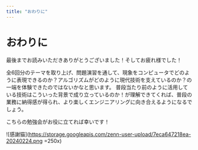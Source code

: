```yaml
---
title: "おわりに"
---
```


# おわりに
最後までお読みいただきありがとうございました！そしてお疲れ様でした！

全6回分のテーマを取り上げ、問題演習を通して、現象をコンピュータでどのように表現できるのか？アルゴリズムがどのように現代技術を支えているのか？の一端を体験できたのではないかなと思います。
普段当たり前のように活用している技術はこういった背景で成り立っているのか！が理解できてくれば、普段の業務に納得感が得られ、より楽しくエンジニアリングに向き合えるようになるでしょう。

こちらの勉強会がお役に立てれば幸いです！

![感謝猫](https://storage.googleapis.com/zenn-user-upload/7eca647218ea-20240224.png =250x)
